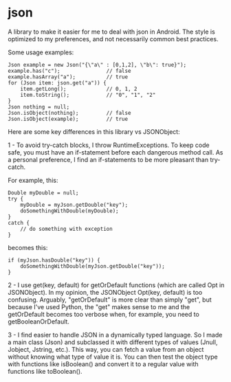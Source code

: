 # json

A library to make it easier for me to deal with json in Android. The style is optimized to my preferences, and not necessarily common best practices.

Some usage examples:

```
Json example = new Json("{\"a\" : [0,1,2], \"b\": true}");
example.has("c");               // false
example.hasArray("a");          // true
for (Json item: json.get("a")) {
    item.getLong();             // 0, 1, 2
    item.toString();            // "0", "1", "2"
}
Json nothing = null;
Json.isObject(nothing);         // false
Json.isObject(example);         // true
```

Here are some key differences in this library vs JSONObject:

1 -  To avoid try-catch blocks, I throw RuntimeExceptions.  To keep code safe, you must have an if-statement before each dangerous method call.  As a personal preference, I find an if-statements to be more pleasant than try-catch.

For example, this:

```
Double myDouble = null;
try {
    myDouble = myJson.getDouble("key");
    doSomethingWithDouble(myDouble);
}
catch {
    // do something with exception
}
```

becomes this:

```
if (myJson.hasDouble("key")) {
    doSomethingWithDouble(myJson.getDouble("key"));
}
```

2 - I use get(key, default) for getOrDefault functions (which are called Opt in JSONObject).  In my opinion, the JSONObject Opt(key, default) is too confusing.  Arguably, "getOrDefault" is more clear than simply "get", but because I've used Python, the "get" makes sense to me and the getOrDefault becomes too verbose when, for example, you need to getBooleanOrDefault.

3 -  I find easier to handle JSON in a dynamically typed language.  So I made a main class (Json) and subclassed it with different types of values (Jnull, Jobject, Jstring, etc.).  This way, you can fetch a value from an object without knowing what type of value it is.  You can then test the object type with functions like isBoolean() and convert it to a regular value with functions like toBoolean().

